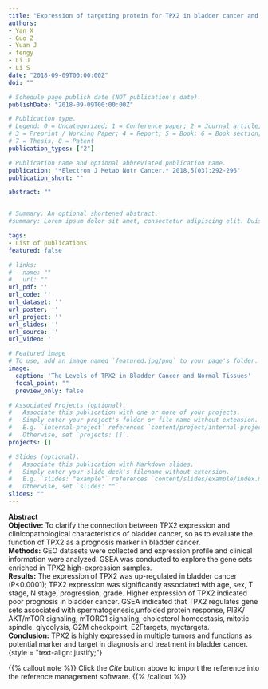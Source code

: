 ```yaml
---
title: "Expression of targeting protein for TPX2 in bladder cancer and its clinical significance"
authors:
- Yan X
- Guo Z
- Yuan J
- fengy
- Li J
- Li S
date: "2018-09-09T00:00:00Z"
doi: ""

# Schedule page publish date (NOT publication's date).
publishDate: "2018-09-09T00:00:00Z"

# Publication type.
# Legend: 0 = Uncategorized; 1 = Conference paper; 2 = Journal article;
# 3 = Preprint / Working Paper; 4 = Report; 5 = Book; 6 = Book section;
# 7 = Thesis; 8 = Patent
publication_types: ["2"]

# Publication name and optional abbreviated publication name.
publication: "*Electron J Metab Nutr Cancer.* 2018,5(03):292-296"
publication_short: ""

abstract: ""


# Summary. An optional shortened abstract.
#summary: Lorem ipsum dolor sit amet, consectetur adipiscing elit. Duis posuere tellus ac convallis placerat. Proin tincidunt magna sed ex sollicitudin condimentum.

tags:
- List of publications
featured: false

# links:
# - name: ""
#   url: ""
url_pdf: ''
url_code: ''
url_dataset: ''
url_poster: ''
url_project: ''
url_slides: ''
url_source: ''
url_video: ''

# Featured image
# To use, add an image named `featured.jpg/png` to your page's folder. 
image:
  caption: 'The Levels of TPX2 in Bladder Cancer and Normal Tissues'
  focal_point: ""
  preview_only: false

# Associated Projects (optional).
#   Associate this publication with one or more of your projects.
#   Simply enter your project's folder or file name without extension.
#   E.g. `internal-project` references `content/project/internal-project/index.md`.
#   Otherwise, set `projects: []`.
projects: []

# Slides (optional).
#   Associate this publication with Markdown slides.
#   Simply enter your slide deck's filename without extension.
#   E.g. `slides: "example"` references `content/slides/example/index.md`.
#   Otherwise, set `slides: ""`.
slides: ""
---
```

**Abstract**  
**Objective:** To clarify the connection between TPX2 expression and clinicopathological characteristics of bladder
cancer, so as to evaluate the function of TPX2 as a prognosis marker in bladder cancer.  
**Methods:** GEO datasets were collected
and expression profile and clinical information were analyzed. GSEA was conducted to explore the gene sets enriched in TPX2
high-expression samples.  
**Results:** The expression of TPX2 was up-regulated in bladder cancer (P<0.0001); TPX2 expression was
significantly associated with age, sex, T stage, N stage, progression, grade. Higher expression of TPX2 indicated poor prognosis in
bladder cancer. GSEA indicated that TPX2 regulates gene sets associated with spermatogenesis,unfolded protein response, PI3K/
AKT/mTOR signaling, mTORC1 signaling, cholesterol homeostasis, mitotic spindle, glycolysis, G2M checkpoint, E2Ftargets,
myctargets.  
**Conclusion:** TPX2 is highly expressed in multiple tumors and functions as potential marker and target in diagnosis and
treatment in bladder cancer.  
{style = "text-align: justify;"}

{{% callout note %}}
Click the _Cite_ button above to import the reference into the reference management software.
{{% /callout %}}

